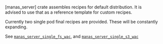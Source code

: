 [manas_server] crate assembles recipes for default distribution. It is advised to use that as a reference template for custom recipes.


Currently two single pod final recipes are provided. These will be constantly expanding.

See [`manas_server_single_fs_wac`](./recipes/single_fs_wac/), and [`manas_server_single_s3_wac`](./recipes/single_s3_wac/)
